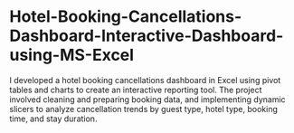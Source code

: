 # Hotel-Booking-Cancellations-Dashboard-Interactive-Dashboard-using-MS-Excel
I developed a hotel booking cancellations dashboard in Excel using pivot tables and charts to create an interactive reporting tool. The project involved cleaning and preparing booking data, and implementing dynamic slicers to analyze cancellation trends by guest type, hotel type, booking time, and stay duration.
